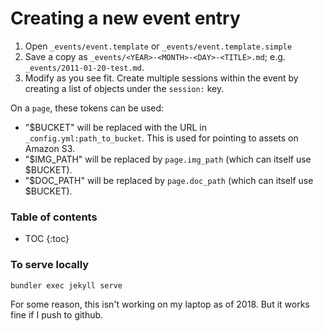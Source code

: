 # Creating a new event entry

1. Open `_events/event.template` or `_events/event.template.simple`
2. Save a copy as `_events/<YEAR>-<MONTH>-<DAY>-<TITLE>.md`; e.g. `_events/2011-01-20-test.md`.
3. Modify as you see fit.  Create multiple sessions within the event by creating a list of objects under the `session:` key.

On a `page`, these tokens can be used:
* "$BUCKET" will be replaced with the URL in `_config.yml:path_to_bucket`.  This is used for pointing to assets on Amazon S3.
* "$IMG_PATH" will be replaced by `page.img_path` (which can itself use $BUCKET).
* "$DOC_PATH" will be replaced by `page.doc_path` (which can itself use $BUCKET).

### Table of contents

  * TOC
  {:toc}

### To serve locally

`bundler exec jekyll serve`

For some reason, this isn't working on my laptop as of 2018.  But it works fine if I push to github.
